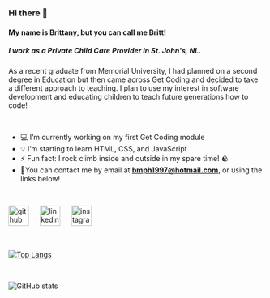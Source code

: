 ### Hi there 👋
#### My name is Brittany, but you can call me Britt!
##### I work as a Private Child Care Provider in St. John's, NL.
As a recent graduate from Memorial University, I had planned on a second degree in Education but then came across Get Coding and decided to take a different approach to teaching. I plan to use my interest in software development and educating children to teach future generations how to code!

&emsp;

- 💻 I’m currently working on my first Get Coding module 
- 💡 I’m starting to learn HTML, CSS, and JavaScript  
- ⚡ Fun fact: I rock climb inside and outside in my spare time! 🪨
- 📱You can contact me by email at **bmph1997@hotmail.com**, or using the links below!
  
&emsp;

[<img src=https://www.svgrepo.com/show/450156/github.svg  alt='github' height='40'>](https://github.com/britthanlon10) &emsp;  [<img src='https://www.svgrepo.com/show/217760/linkedin.svg' alt='linkedin' height='40'>](https://www.linkedin.com/in/brittany-hanlon-913556155/) &emsp; [<img src='https://www.svgrepo.com/show/217758/instagram.svg' alt='instagram' height='40'>](https://www.instagram.com/brittanymarie.h/)  

&emsp;

[![Top Langs](https://github-readme-stats.vercel.app/api/top-langs/?username=britthanlon10)](https://github.com/anuraghazra/github-readme-stats)

&emsp;

![GitHub stats](https://github-readme-stats.vercel.app/api?username=britthanlon10&show_icons=true)  

